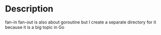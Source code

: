 # Description

fan-in fan-out is also about goroutine but I create a separate directory for it because it is a big topic in Go

